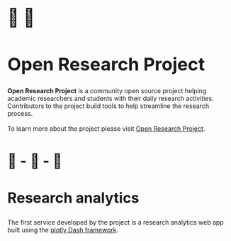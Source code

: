 <h1 style="font-size:40px">🧠 🤖</h1>
<h1 style="font-size:40px">Open Research Project</h1>

<p style = "font-size:14px"><b>Open Research Project</b> is a community open source project helping academic researchers and students with their daily research activities. Contributors to the project build tools to help streamline the research process.</br></br>
To learn more about the project please visit <a href="https://jhupiterz.notion.site/Welcome-to-research-intelligence-a36796f418b040f6ade944f9c54e87cb">Open Research Project</a>.</p>

<h2 style="font-size:32px"> 💢 - 💢 - 💢</h2>
<h2 style="font-size:32px"> Research analytics </h2>

<p style = "font-size:14px">The first service developed by the project is a research analytics web app built using the <a href="https://plotly.com/dash/">plotly Dash framework</a>.</p>



